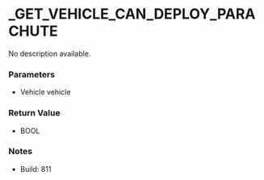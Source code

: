 # _GET_VEHICLE_CAN_DEPLOY_PARACHUTE

No description available.

### Parameters
* Vehicle vehicle

### Return Value
* BOOL

### Notes
* Build: 811

